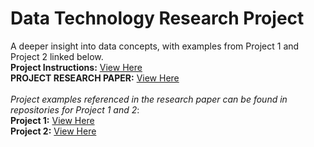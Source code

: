 # Data Technology Research Project
A deeper insight into data concepts, with examples from Project 1 and Project 2 linked below. <br>
**Project Instructions:** [View Here](https://github.com/sebastian-huynh/data-technology-information/blob/c064fc7fc2eee8cabf5449eebb4cbc1f325eea29/CIS3050-Project3_Fall_2023.pdf)<br>
**PROJECT RESEARCH PAPER:** [View Here](https://github.com/sebastian-huynh/data-technology-information/blob/6e1365460cbb305e34212b94871efe7a1089598b/Data%20Technology%20Research%20Paper.pdf)<br><br>
_Project examples referenced in the research paper can be found in repositories for Project 1 and 2_: <br>
**Project 1:** [View Here](https://github.com/sebastian-huynh/erwin-data-models) <br>
**Project 2:** [View Here](https://github.com/sebastian-huynh/mssql-queries)
